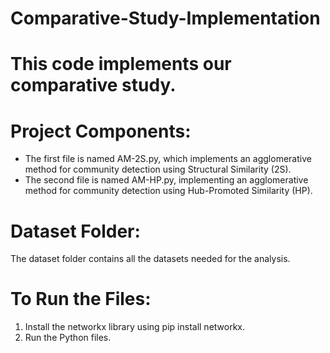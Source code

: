 # Comparative-Study-Implementation
 # This code implements our comparative study.

# Project Components:
- The first file is named AM-2S.py, which implements an agglomerative method for community detection using Structural Similarity (2S).
- The second file is named AM-HP.py, implementing an agglomerative method for community detection using Hub-Promoted Similarity (HP).

# Dataset Folder:
The dataset folder contains all the datasets needed for the analysis.

# To Run the Files:
1) Install the networkx library using pip install networkx.
2) Run the Python files.

